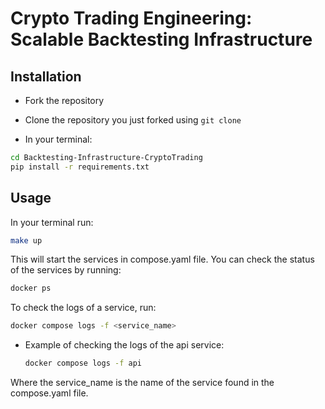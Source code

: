 # Crypto Trading Engineering: Scalable Backtesting Infrastructure

## Installation

- Fork the repository
- Clone the repository you just forked using `git clone`

- In your terminal:

```bash
cd Backtesting-Infrastructure-CryptoTrading
pip install -r requirements.txt
```

## Usage

In your terminal run:

```bash
make up
```

This will start the services in compose.yaml file. You can check the status of
the services by running:

```bash
docker ps
```

To check the logs of a service, run:

```bash
docker compose logs -f <service_name>
```

* Example of checking the logs of the api service:

  ```bash
  docker compose logs -f api
  ```

Where the service_name is the name of the service found in the compose.yaml
file.
